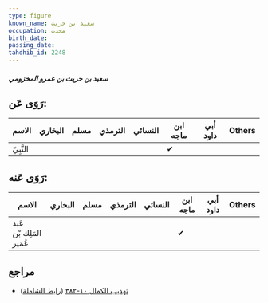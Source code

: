 ```yaml
---
type: figure
known_name: سعيد بن حريث
occupation: محدث
birth_date:
passing_date:
tahdhib_id: 2248
---
```

##### سعيد بن حريث بن عمرو المخزومي

## رَوَى عَن:
| الاسم     | البخاري | مسلم | الترمذي | النسائي | ابن ماجه | أبي داود | Others |
| --------- | ------- | ---- | ------- | ------- | -------- | -------- | ------ |
| النَّبِيّ |         |      |         |         | ✔        |          |        |
## رَوَى عَنه:
| الاسم                   | البخاري | مسلم | الترمذي | النسائي | ابن ماجه | أبي داود | Others |
| ----------------------- | ------- | ---- | ------- | ------- | -------- | -------- | ------ |
| عَبد المَلِك بْن عُمَير |         |      |         |         | ✔        |          |        |
## مراجع
- [تهذيب الكمال ١٠-٣٨٢](obsidian://open?vault=Tahdhib-al-Kamal&file=Figures/٢٢٤٨-سعيد%20بن%20حريث%20بن%20عمرو%20المخزومي) ([رابط الشاملة](https://shamela.ws/book/3722/5154))